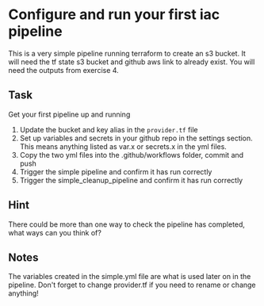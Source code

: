 # Configure and run your first iac pipeline

This is a very simple pipeline running terraform to create an s3 bucket.
It will need the tf state s3 bucket and github aws link to already exist. You will need the outputs from exercise 4.

## Task

Get your first pipeline up and running
1. Update the bucket and key alias in the `provider.tf` file
2. Set up variables and secrets in your github repo in the settings section. This means anything listed as var.x or secrets.x in the yml files.
3. Copy the two yml files into the .github/workflows folder, commit and push
4. Trigger the simple pipeline and confirm it has run correctly
5. Trigger the simple_cleanup_pipeline and confirm it has run correctly

## Hint 
There could be more than one way to check the pipeline has completed, what ways can you think of?

## Notes
The variables created in the simple.yml file are what is used later on in the pipeline. 
Don't forget to change provider.tf if you need to rename or change anything!
